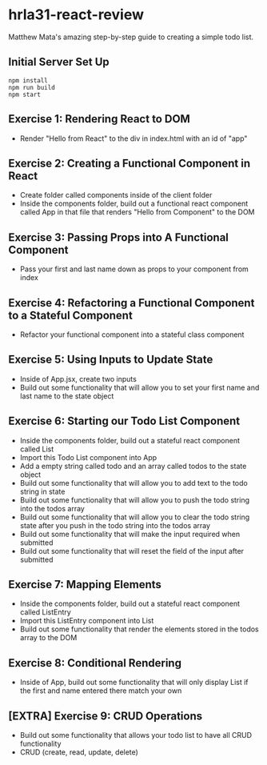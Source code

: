 # hrla31-react-review

Matthew Mata's amazing step-by-step guide to creating a simple todo list.

## Initial Server Set Up

```
npm install
npm run build
npm start
```

## Exercise 1: Rendering React to DOM

* Render "Hello from React" to the div in index.html with an id of "app"

## Exercise 2: Creating a Functional Component in React

* Create folder called components inside of the client folder
* Inside the components folder, build out a functional react component called App in that file that renders "Hello from Component" to the DOM

## Exercise 3: Passing Props into A Functional Component

* Pass your first and last name down as props to your component from index

## Exercise 4: Refactoring a Functional Component to a Stateful Component

* Refactor your functional component into a stateful class component

## Exercise 5: Using Inputs to Update State

* Inside of App.jsx, create two inputs
* Build out some functionality that will allow you to set your first name and last name to the state object

## Exercise 6: Starting our Todo List Component

* Inside the components folder, build out a stateful react component called List
* Import this Todo List component into App
* Add a empty string called todo and an array called todos to the state object
* Build out some functionality that will allow you to add text to the todo string in state
* Build out some functionality that will allow you to push the todo string into the todos array
* Build out some functionality that will allow you to clear the todo string state after you push in the todo string into the todos array
* Build out some functionality that will make the input required when submitted 
* Build out some functionality that will reset the field of the input after submitted

## Exercise 7: Mapping Elements

* Inside the components folder, build out a stateful react component called ListEntry
* Import this ListEntry component into List
* Build out some functionality that render the elements stored in the todos array to the DOM

## Exercise 8: Conditional Rendering

* Inside of App, build out some functionality that will only display List if the first and name entered there match your own

## [EXTRA] Exercise 9: CRUD Operations

* Build out some functionality that allows your todo list to have all CRUD functionality
* CRUD (create, read, update, delete)
